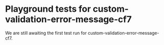 # Playground tests for custom-validation-error-message-cf7
We are still awaiting the first test run for custom-validation-error-message-cf7.
